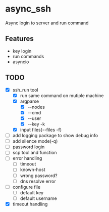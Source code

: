 # async_ssh
Async login to server and run command

## Features
- key login
- run commands
- asyncio

## TODO
- [x] ssh_run tool
    - [x] run same command on mutiple machine
    - [x] argparse
        - [x] --nodes
        - [x] --cmd
        - [x] --user
        - [x] --key -k
    - [x] input files(--files -f)
- [ ] add logging package to show debug info
- [ ] add silence mode(-q)
- [ ] password login
- [ ] scp tool and function
- [ ] error handling
    - [ ] timeout
    - [ ] known-host
    - [ ] wrong password?
    - [ ] dns resolve error
- [ ] configure file
    - [ ] default key
    - [ ] default username
- [x] timeout handling
